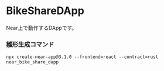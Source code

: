 # BikeShareDApp
Near上で動作するDAppです。

### 雛形生成コマンド
 `npx create-near-app@3.1.0 --frontend=react --contract=rust near_bike_share_dapp`

